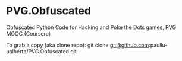 # PVG.Obfuscated
Obfuscated Python Code for Hacking and Poke the Dots games, PVG MOOC (Coursera)

To grab a copy (aka clone repo):
  git clone git@github.com:paullu-ualberta/PVG.Obfuscated.git
